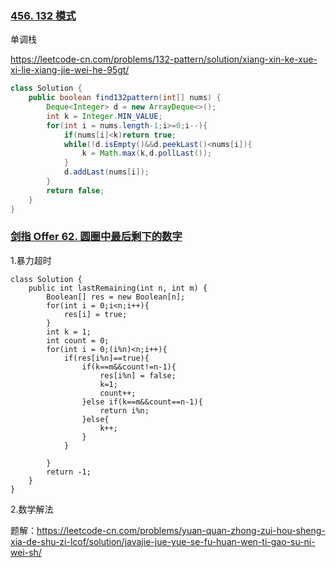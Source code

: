 ### [456. 132 模式](https://leetcode-cn.com/problems/132-pattern/)

单调栈

https://leetcode-cn.com/problems/132-pattern/solution/xiang-xin-ke-xue-xi-lie-xiang-jie-wei-he-95gt/

```java
class Solution {
    public boolean find132pattern(int[] nums) {
        Deque<Integer> d = new ArrayDeque<>();
        int k = Integer.MIN_VALUE;
        for(int i = nums.length-1;i>=0;i--){
            if(nums[i]<k)return true;
            while(!d.isEmpty()&&d.peekLast()<nums[i]){
                k = Math.max(k,d.pollLast());
            }
            d.addLast(nums[i]);
        }
        return false;
    }
}
```

### [剑指 Offer 62. 圆圈中最后剩下的数字](https://leetcode-cn.com/problems/yuan-quan-zhong-zui-hou-sheng-xia-de-shu-zi-lcof/)

1.暴力超时

```
class Solution {
    public int lastRemaining(int n, int m) {
        Boolean[] res = new Boolean[n];
        for(int i = 0;i<n;i++){
            res[i] = true;
        }
        int k = 1;
        int count = 0;
        for(int i = 0;(i%n)<n;i++){
            if(res[i%n]==true){
                if(k==m&&count!=n-1){
                    res[i%n] = false;
                    k=1;
                    count++;
                }else if(k==m&&count==n-1){
                    return i%n;
                }else{
                    k++;
                }
            }

        }
        return -1;
    }
}
```

2.数学解法

题解：https://leetcode-cn.com/problems/yuan-quan-zhong-zui-hou-sheng-xia-de-shu-zi-lcof/solution/javajie-jue-yue-se-fu-huan-wen-ti-gao-su-ni-wei-sh/

